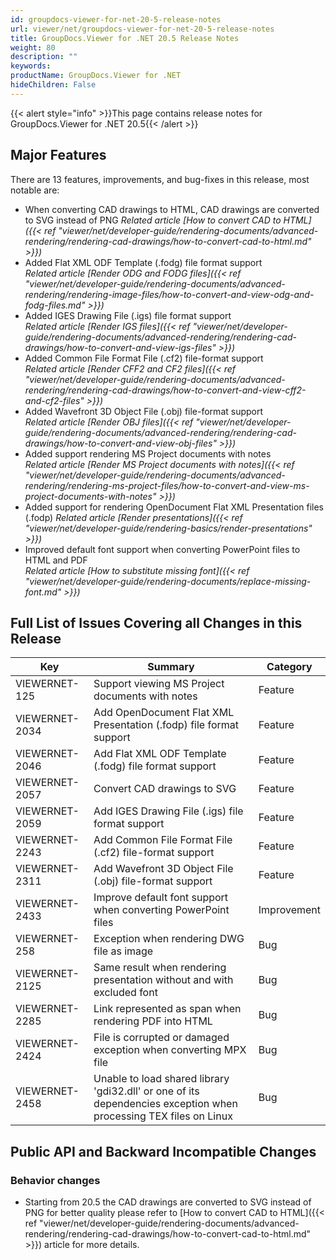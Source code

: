 ```yaml
---
id: groupdocs-viewer-for-net-20-5-release-notes
url: viewer/net/groupdocs-viewer-for-net-20-5-release-notes
title: GroupDocs.Viewer for .NET 20.5 Release Notes
weight: 80
description: ""
keywords: 
productName: GroupDocs.Viewer for .NET
hideChildren: False
---
```

{{< alert style="info" >}}This page contains release notes for GroupDocs.Viewer for .NET 20.5{{< /alert >}}

## Major Features

There are 13 features, improvements, and bug-fixes in this release, most notable are:

* When converting CAD drawings to HTML, CAD drawings are converted to SVG instead of PNG
*Related article* *[How to convert CAD to HTML]({{< ref "viewer/net/developer-guide/rendering-documents/advanced-rendering/rendering-cad-drawings/how-to-convert-cad-to-html.md" >}})*
* Added Flat XML ODF Template (.fodg) file format support  
*Related article [Render ODG and FODG files]({{< ref "viewer/net/developer-guide/rendering-documents/advanced-rendering/rendering-image-files/how-to-convert-and-view-odg-and-fodg-files.md" >}})*
* Added IGES Drawing File (.igs) file format support  
*Related article [Render IGS files]({{< ref "viewer/net/developer-guide/rendering-documents/advanced-rendering/rendering-cad-drawings/how-to-convert-and-view-igs-files" >}})*
* Added Common File Format File (.cf2) file-format support  
*Related article [Render CFF2 and CF2 files]({{< ref "viewer/net/developer-guide/rendering-documents/advanced-rendering/rendering-cad-drawings/how-to-convert-and-view-cff2-and-cf2-files" >}})*
* Added Wavefront 3D Object File (.obj) file-format support  
*Related article [Render OBJ files]({{< ref "viewer/net/developer-guide/rendering-documents/advanced-rendering/rendering-cad-drawings/how-to-convert-and-view-obj-files" >}})*
* Added support rendering MS Project documents with notes  
*Related article [Render MS Project documents with notes]({{< ref "viewer/net/developer-guide/rendering-documents/advanced-rendering/rendering-ms-project-files/how-to-convert-and-view-ms-project-documents-with-notes" >}})*
* Added support for rendering OpenDocument Flat XML Presentation files (.fodp)
*Related article [Render presentations]({{< ref "viewer/net/developer-guide/rendering-basics/render-presentations" >}})*
* Improved default font support when converting PowerPoint files to HTML and PDF  
*Related article [How to substitute missing font]({{< ref "viewer/net/developer-guide/rendering-documents/replace-missing-font.md" >}})*

## Full List of Issues Covering all Changes in this Release

| Key | Summary | Category |
| --- | --- | --- |
| VIEWERNET-125 | Support viewing MS Project documents with notes | Feature |
| VIEWERNET-2034 | Add OpenDocument Flat XML Presentation (.fodp) file format support | Feature |
| VIEWERNET-2046 | Add Flat XML ODF Template (.fodg) file format support | Feature |
| VIEWERNET-2057 | Convert CAD drawings to SVG | Feature |
| VIEWERNET-2059 | Add IGES Drawing File (.igs) file format support | Feature |
| VIEWERNET-2243 | Add Common File Format File (.cf2) file-format support | Feature |
| VIEWERNET-2311 | Add Wavefront 3D Object File (.obj) file-format support | Feature |
| VIEWERNET-2433 | Improve default font support when converting PowerPoint files | Improvement |
| VIEWERNET-258 | Exception when rendering DWG file as image | Bug |
| VIEWERNET-2125 | Same result when rendering presentation without and with excluded font | Bug |
| VIEWERNET-2285 | Link represented as span when rendering PDF into HTML | Bug |
| VIEWERNET-2424 | File is corrupted or damaged exception when converting MPX file | Bug |
| VIEWERNET-2458 | Unable to load shared library 'gdi32.dll' or one of its dependencies exception when processing TEX files on Linux | Bug |

## Public API and Backward Incompatible Changes

### Behavior changes

* Starting from 20.5 the CAD drawings are converted to SVG instead of PNG for better quality please refer to [How to convert CAD to HTML]({{< ref "viewer/net/developer-guide/rendering-documents/advanced-rendering/rendering-cad-drawings/how-to-convert-cad-to-html.md" >}}) article for more details.

